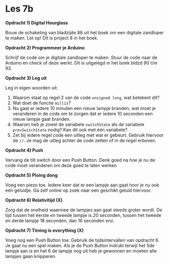 # Les 7b

**Opdracht 1) Digital Hourglass**

Bouw de schakeling van bladzijde 88 uit het boek om een digitale zandloper te maken. Let op! Dit is project 8 in het boek.

**Opdracht 2) Programmeer je Arduino**

Schrijf de code om je digitale zandloper te maken. Stuur de code naar de Arduino en check of deze werkt. Dit is uitgelegd in het boek bldzd 90 t/m 93.

**Opdracht 3) Leg uit**

Leg in eigen woorden uit:

1. Waarom staat op regel 2 van de code `unsigned long`, wat betekent dit?
2. Wat doet de functie `millis`?
3. Nu gaat er iedere 10 minuten een nieuw lampje branden, wat moet je veranderen in de code om te zorgen dat er iedere 10 seconden een nieuw lampje gaat branden.
4. Waarom heb je zowel de variabele `switchState` als de variabele `prevSwitchState` nodig? Kan dit ook met één variabele?
5. Zet bij iedere regel code een uitleg met wat er gebeurt. Gebruik hiervoor de `//`. Je mag de uitleg achter de code zetten of in de regel erboven.

**Opdracht 4) Push**

Vervang de tilt switch door een Push Button. Denk goed na hoe je nu de code moet veranderen om deze goed te laten werken

**Opdracht 5) Ploing dong**

Voeg een piezo toe. Iedere keer dat er een lampje aan gaat hoor je nu ook een geluidje. Ga zelf online op zoek naar een geschikt geluid hiervoor.

**Opdracht 6) Relativitijd (X)**

Zorg dat de snelheid waarmee de lampjes aan gaat steeds groter wordt. De tijd tussen het eerste en tweede lampje is 20 seconden, tussen het tweede en derde lampje 18 seconden, dan 16 seconden enz.

**Opdracht 7) Timing is everything (X)**

Voeg nog een Push Button toe. Gebruik de tijdsintervallen van opdracht 6. Je gaat nu een spel maken. Als je de Push Button indrukt terwijl het 5de lampje aan is en het 6 de lampje nog uit heb je gewonnen en moeten alle lampjes gaan knipperen.
